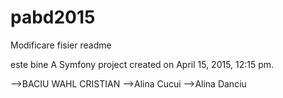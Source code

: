 pabd2015
========

Modificare fisier readme

este bine
A Symfony project created on April 15, 2015, 12:15 pm.

-->BACIU WAHL CRISTIAN
-->Alina Cucui
-->Alina Danciu
